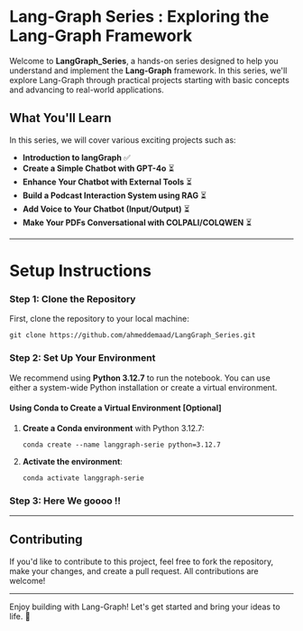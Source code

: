 # Lang-Graph Series : Exploring the Lang-Graph Framework

Welcome to **LangGraph_Series**, a hands-on series designed to help you understand and implement the **Lang-Graph** framework. In this series, we'll explore Lang-Graph through practical projects starting with basic concepts and advancing to real-world applications.

## What You'll Learn

In this series, we will cover various exciting projects such as:
- **Introduction to langGraph**  ✅
- **Create a Simple Chatbot with GPT-4o**  ⏳
- **Enhance Your Chatbot with External Tools** ⏳
- **Build a Podcast Interaction System using RAG** ⏳
- **Add Voice to Your Chatbot (Input/Output)** ⏳
- **Make Your PDFs Conversational with COLPALI/COLQWEN** ⏳

---

# Setup Instructions

### Step 1: Clone the Repository

First, clone the repository to your local machine:

    git clone https://github.com/ahmeddemaad/LangGraph_Series.git

### Step 2: Set Up Your Environment

We recommend using **Python 3.12.7** to run the notebook. You can use either a system-wide Python installation or create a virtual environment.

####  Using Conda to Create a Virtual Environment [Optional]

1. **Create a Conda environment** with Python 3.12.7:

    ```
    conda create --name langgraph-serie python=3.12.7
    ```

2. **Activate the environment**:

    ```
    conda activate langgraph-serie
    ```

### Step 3: Here We goooo !!

---

## Contributing

If you'd like to contribute to this project, feel free to fork the repository, make your changes, and create a pull request. All contributions are welcome!

---

Enjoy building with Lang-Graph! Let's get started and bring your ideas to life. 🚀
